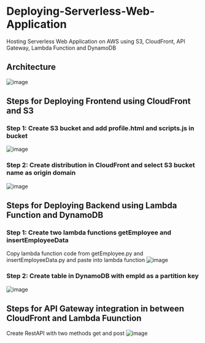 # Deploying-Serverless-Web-Application
Hosting Serverless Web Application on AWS using S3, CloudFront, API Gateway, Lambda Function and DynamoDB

## Architecture
![image](https://github.com/anuragingle01/Hosting-Serverless-Web-Application/assets/110114526/a251464c-1dc1-48aa-80d8-b45ca8315499)

## Steps for Deploying Frontend using CloudFront and S3
### Step 1: Create S3 bucket and add profile.html and scripts.js in bucket
![image](https://github.com/anuragingle01/Hosting-Serverless-Web-Application/assets/110114526/1f280556-9536-4b87-992d-5f8a4f5202b9)

### Step 2: Create distribution in CloudFront and select S3 bucket name as origin domain
![image](https://github.com/anuragingle01/Hosting-Serverless-Web-Application/assets/110114526/019263eb-fd86-48fa-9b01-616f3f6f03fa)

## Steps for Deploying Backend using Lambda Function and DynamoDB
### Step 1: Create two lambda functions getEmployee and insertEmployeeData
Copy lambda function code from getEmployee.py and insertEmployeeData.py and paste into lambda function
![image](https://github.com/anuragingle01/Hosting-Serverless-Web-Application/assets/110114526/2621cff6-992e-4cee-ae9b-0c0513406902)

### Step 2: Create table in DynamoDB with empId as a partition key
![image](https://github.com/anuragingle01/Hosting-Serverless-Web-Application/assets/110114526/ff811ba3-0fca-4934-bda9-bda8827bf27c)

## Steps for API Gateway integration in between CloudFront and Lambda Fuunction
Create RestAPI with two methods get and post 
![image](https://github.com/anuragingle01/Hosting-Serverless-Web-Application/assets/110114526/277a8936-690b-4692-9a3f-18c064988a3f)


